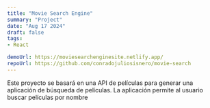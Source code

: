 ```yaml
---
title: "Movie Search Engine"    
summary: "Project"
date: "Aug 17 2024"
draft: false
tags:
- React

demoUrl: https://moviesearchenginesite.netlify.app/
repoUrl: https://github.com/conradojuliosisnero/movie-search
---
```


Este proyecto se basará en una API de películas para generar una aplicación de búsqueda de películas. La aplicación permite al usuario buscar películas por nombre